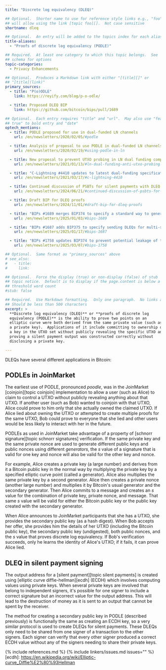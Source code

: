 ```yaml
---
title: "Discrete log equivalency (DLEQ)"

## Optional.  Shorter name to use for reference style links e.g., "foo"
## will allow using the link [topic foo][].  Not case sensitive
shortname: dleq

## Optional.  An entry will be added to the topics index for each alias
title-aliases:
  - "Proofs of discrete log equivalency (PODLE)"

## Required.  At least one category to which this topic belongs.  See
## schema for options
topic-categories:
  - Privacy Enhancements

## Optional.  Produces a Markdown link with either "[title][]" or
## "[title](link)"
primary_sources:
  - title: "P(o)ODLE"
    link: https://reyify.com/blog/p-o-odle/

  - title: Proposed DLEQ BIP
    link: https://github.com/bitcoin/bips/pull/1689

## Optional.  Each entry requires "title" and "url".  May also use "feature:
## true" to bold entry and "date"
optech_mentions:
  - title: PODLE proposed for use in dual-funded LN channels
    url: /en/newsletters/2020/02/05/#podle

  - title: Analysis of proposal to use PODLE in dual-funded LN channels
    url: /en/newsletters/2020/02/19/#using-podle-in-ln

  - title: New proposal to prevent UTXO probing in LN dual funding compared to PODLE
    url: /en/newsletters/2021/01/13/#ln-dual-funding-anti-utxo-probing

  - title: "C-Lightning #4410 updates to latest dual-funding specification draft, which no longer uses PODLE"
    url: /en/newsletters/2021/03/17/#c-lightning-4410

  - title: Continued discussion of PSBTs for silent payments with DLEQ proofs to verify correct ECDH generation
    url: /en/newsletters/2024/06/21/#continued-discussion-of-psbts-for-silent-payments

  - title: Draft BIP for DLEQ proofs
    url: /en/newsletters/2024/11/01/#draft-bip-for-dleq-proofs

  - title: "BIPs #1689 merges BIP374 to specify a standard way to generate and verify DLEQs"
    url: /en/newsletters/2025/01/03/#bips-1689

  - title: "BIPs #1687 adds BIP375 to specify sending DLEQs for multi-signer silent payments using PSBT"
    url: /en/newsletters/2025/01/17/#bips-1687

  - title: "BIPs #1758 updates BIP374 to prevent potential leakage of the private key"
    url: /en/newsletters/2025/03/07/#bips-1758

## Optional.  Same format as "primary_sources" above
# see_also:
#   - title:
#     link:

## Optional.  Force the display (true) or non-display (false) of stub
## topic notice.  Default is to display if the page.content is below a
## threshold word count
#stub: false

## Required.  Use Markdown formatting.  Only one paragraph.  No links allowed.
## Should be less than 500 characters
excerpt: >
  **Discrete log equivalency (DLEQ)** or **proofs of discrete log
  equivalency (PODLE)** is the ability to prove two points on an
  elliptic curve were both derived from the same private value (such as
  a private key).  Applications of it include committing to ownership of
  a key in the UTXO set without publicly revealing the specific UTXO and
  proving a silent payment output was constructed correctly without
  disclosing a private key.

---
```

DLEQs have several different applications in Bitcoin:

## PODLEs in JoinMarket

The earliest use of PODLE, pronounced _poodle_, was in the JoinMarket
[coinjoin][topic coinjoin] implementation to allow a user (such as
Alice) to claim to control a UTXO without publicly revealing anything
about that UTXO.  If another user (such as Bob) wanted to coinjoin
with that UTXO, Alice could prove to him only that she actually owned
the claimed UTXO.  If Alice lied about owning the UTXO or attempted to
create multiple proofs for the same UTXO, Bob could prove to everyone
that she lied and other users would be less likely to interact with her
in the future.

PODLEs as used in JoinMarket take advantage of a property of [schnorr
signature][topic schnorr signatures] verification.  If the same private
key and the same private nonce are used to generate different public keys
and public nonces using different _generators_, the _s_ value of a
signature that is valid for one key and nonce will also be valid for the
other key and nonce.

For example, Alice creates a private key (a large number) and derives
from it a Bitcoin public key in the normal way by multiplying the
private key by a specified elliptic curve point (called a
generator).  Alice also multiplies the same private key by a second
generator.  Alice then creates a private nonce (another large number)
and multiplies it by Bitcoin's usual generator and the secondary
generator.  Then Alice commits to a message and creates an _s_ value for
the combination of private key, private nonce, and message.  That same
_s_ value will be valid for either the Bitcoin public key or the public
key created with the secondary generator.

When Alice announces to JoinMarket participants that she has a UTXO, she
provides the secondary public key (as a hash digest).  When Bob accepts
her offer, she provides him the details of her UTXO (including the
Bitcoin public key), the secondary public key (undigested),
both public nonces, and the _s_ value that proves discrete log
equivalency.  If Bob's verification succeeds, only he learns the
identity of Alice's UTXO; if it fails, it can prove Alice lied.

## DLEQ in silent payment signing

The output address for a [silent payment][topic silent payments] is
created using [elliptic curve diffie-hellman][ecdh] (ECDH) which
involves computing values using private keys.  When several private keys
are involved that belong to independent signers, it's possible for one
signer to include a correct signature but an incorrect value for the
output address.  This will lead to the destruction of money as it is
sent to an output that cannot be spent by the receiver.

The method for creating a secondary public key in PODLE (described
previously) is functionally the same as creating an ECDH key, so a very
similar protocol is used to create DLEQs for silent payments.  These
DLEQs only need to be shared from one signer of a transaction to the
other signers.  Each signer can verify that every other signer produced
a correct ECDH value without any of the signers needing to share their
private keys.

{% include references.md %}
{% include linkers/issues.md issues="" %}
[ecdh]: https://en.wikipedia.org/wiki/Elliptic-curve_Diffie%E2%80%93Hellman
